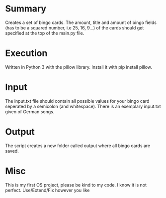 # Summary

Creates a set of bingo cards. The amount, title and amount of bingo fields (has to be a squared number, i.e 25, 16, 9...) of the cards should get specified at the top of the main.py file.

# Execution

Written in Python 3 with the pillow library. Install it with pip install pillow.

# Input

The input.txt file should contain all possible values for your bingo card seperated by a semicolon (and whitespace). There is an exemplary input.txt given of German songs. 


# Output

The script creates a new folder called output where all bingo cards are saved.

# Misc

This is my first OS project, please be kind to my code. I know it is not perfect. Use/Extend/Fix however you like 
